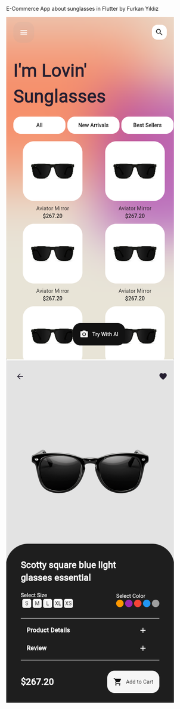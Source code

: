 
E-Commerce App about sunglasses in Flutter by Furkan Yıldız

![alt text](https://github.com/frknyldz006/E-Commerce-App-Sunglasses/blob/main/ss/1.png?raw=true)
![alt text](https://github.com/frknyldz006/E-Commerce-App-Sunglasses/blob/main/ss/2.png?raw=true)
